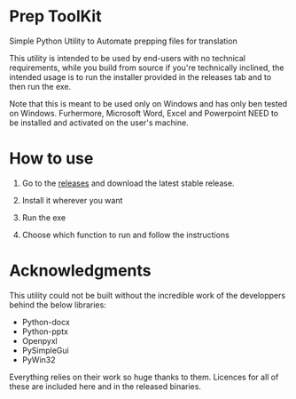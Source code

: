 # Prep ToolKit
Simple Python Utility to Automate prepping files for translation

This utility is intended to be used by end-users with no technical requirements, while you build from source if you're technically inclined, the intended usage is to run the installer provided in the releases tab and to then run the exe.

Note that this is meant to be used only on Windows and has only ben tested on Windows. Furhermore, Microsoft Word, Excel and Powerpoint NEED to be installed and activated on the user's machine.

# How to use
1. Go to the [releases](https://github.com/ChonkyYoshi/Prep-ToolKit/tags) and download the latest stable release.

2. Install it wherever you want

3. Run the exe

4. Choose which function to run and follow the instructions

# Acknowledgments
This utility could not be built without the incredible work of the developpers behind the below libraries:
- Python-docx
- Python-pptx
- Openpyxl
- PySimpleGui
- PyWin32

Everything relies on their work so huge thanks to them. Licences for all of these are included here and in the released binaries.
